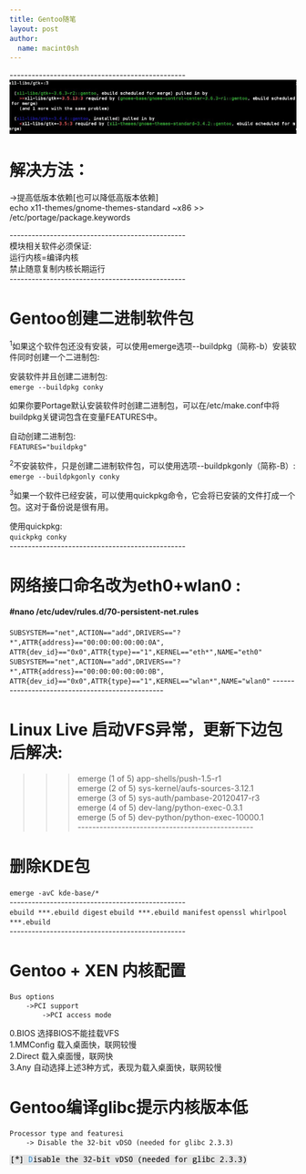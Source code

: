 ```yaml
---
title: Gentoo随笔
layout: post
author:
  name: macint0sh
---
```

\------------------------------------------------    
<img src="/img/gentoo-note.png">
# 解决方法：   
->提高低版本依赖[也可以降低高版本依赖]   
echo  x11-themes/gnome-themes-standard ~x86 >> /etc/portage/package.keywords 

\------------------------------------------------   
模块相关软件必须保证:   
运行内核=编译内核   
禁止随意复制内核长期运行   
\------------------------------------------------   
# Gentoo创建二进制软件包

<sup>1</sup>如果这个软件包还没有安装，可以使用emerge选项--buildpkg（简称-b）安装软件同时创建一个二进制包:

安装软件并且创建二进制包:   
`emerge --buildpkg conky`

如果你要Portage默认安装软件时创建二进制包，可以在/etc/make.conf中将buildpkg关键词包含在变量FEATURES中。

自动创建二进制包:   
`FEATURES="buildpkg"`

<sup>2</sup>不安装软件，只是创建二进制软件包，可以使用选项--buildpkgonly（简称-B）:   
`emerge --buildpkgonly conky`

<sup>3</sup>如果一个软件已经安装，可以使用quickpkg命令，它会将已安装的文件打成一个包。这对于备份说是很有用。

使用quickpkg:   
`quickpkg conky`   
\------------------------------------------------   
# 网络接口命名改为eth0+wlan0 :   
####  \#nano /etc/udev/rules.d/70-persistent-net.rules     
`SUBSYSTEM=="net",ACTION=="add",DRIVERS=="?*",ATTR{address}=="00:00:00:00:00:0A",
ATTR{dev_id}=="0x0",ATTR{type}=="1",KERNEL=="eth*",NAME="eth0"`
`SUBSYSTEM=="net",ACTION=="add",DRIVERS=="?*",ATTR{address}=="00:00:00:00:00:0B",
ATTR{dev_id}=="0x0",ATTR{type}=="1",KERNEL=="wlan*",NAME="wlan0"`
\------------------------------------------------   
# Linux Live 启动VFS异常，更新下边包后解决:    
>>> emerge (1 of 5) app-shells/push-1.5-r1   
>>> emerge (2 of 5) sys-kernel/aufs-sources-3.12.1    
>>> emerge (3 of 5) sys-auth/pambase-20120417-r3   
>>> emerge (4 of 5) dev-lang/python-exec-0.3.1    
>>> emerge (5 of 5) dev-python/python-exec-10000.1       
\------------------------------------------------    
# 删除KDE包    
`emerge -avC kde-base/*`  
\------------------------------------------------  
`ebuild ***.ebuild digest`
`ebuild ***.ebuild manifest`
`openssl whirlpool ***.ebuild`    
\------------------------------------------------    
# Gentoo + XEN 内核配置

    Bus options
        ->PCI support
            ->PCI access mode 

0.BIOS      选择BIOS不能挂载VFS   
1.MMConfig  载入桌面快，联网较慢    
2.Direct    载入桌面慢，联网快    
3.Any       自动选择上述3种方式，表现为载入桌面快，联网较慢   


# Gentoo编译glibc提示内核版本低      

    Processor type and featuresi      
        -> Disable the 32-bit vDSO (needed for glibc 2.3.3)      

<img src="/img/glibc-error_solve.jpg">
